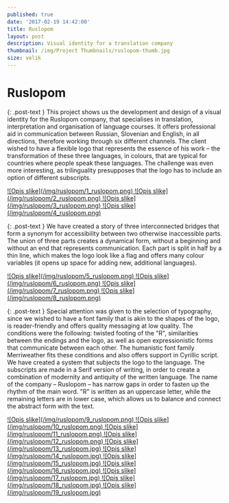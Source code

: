 ```yaml
---
published: true
date: '2017-02-19 14:42:00'
title: Ruslopom
layout: post
description: Visual identity for a translation company
thumbnail: /img/Project Thumbnails/ruslopom-thumb.jpg
size: velik
---
```

<div class="post-header center">
<h1 class="post-title" itemprop="name headline">
  Ruslopom
</h1>
</div>

{: .post-text }
This project shows us the development and design of a visual identity for the Ruslopom company, that specialises in translation, interpretation and organisation of language courses. It offers professional aid in communication between Russian, Slovenian and English, in all directions, therefore working through six different channels. The client wished to have a flexible logo that represents the essence of his work – the transformation of these three languages, in colours, that are typical for countries where people speak these languages. The challenge was even more interesting, as trilinguality presupposes that the logo has to include an option of different subscripts.

<a href="/img/ruslopom/1_ruslopom.png" class="fluidbox">
![Opis slike](/img/ruslopom/1_ruslopom.png)
</a>

<a href="/img/ruslopom/2_ruslopom.png" class="fluidbox">
![Opis slike](/img/ruslopom/2_ruslopom.png)
</a>

<a href="/img/ruslopom/3_ruslopom.png" class="fluidbox">
![Opis slike](/img/ruslopom/3_ruslopom.png)
</a>

<a href="/img/ruslopom/4_ruslopom.png" class="fluidbox">
![Opis slike](/img/ruslopom/4_ruslopom.png)
</a>

{: .post-text }
We have created a story of three interconnected bridges that form a synonym for accessibility between two otherwise inaccessible parts. The union of three parts creates a dynamical form, without a beginning and without an end that represents communication. Each part is split in half by a thin line, which makes the logo look like a flag and offers many colour variables (it opens up space for adding new, additional languages).

<a href="/img/ruslopom/5_ruslopom.png" class="fluidbox">
![Opis slike](/img/ruslopom/5_ruslopom.png)
</a>

<a href="/img/ruslopom/6_ruslopom.png" class="fluidbox">
![Opis slike](/img/ruslopom/6_ruslopom.png)
</a>

<a href="/img/ruslopom/7_ruslopom.png" class="fluidbox">
![Opis slike](/img/ruslopom/7_ruslopom.png)
</a>

<a href="/img/ruslopom/8_ruslopom.png" class="fluidbox">
![Opis slike](/img/ruslopom/8_ruslopom.png)
</a>

{: .post-text }
Special attention was given to the selection of typography, since we wished to have a font family that is akin to the shapes of the logo, is reader-friendly and offers quality messaging at low quality. The conditions were the following: twisted footing of the "R", similarities between the endings and the logo, as well as open expressionistic forms that communicate between each other. The humanistic font family Merriweather fits these conditions and also offers support in Cyrillic script. We have created a system that subjects the logo to the language. The subscripts are made in a Serif version of writing, in order to create a combination of modernity and antiquity of the written language. The name of the company – Ruslopom – has narrow gaps in order to fasten up the rhythm of the main word. "R" is written as an uppercase letter, while the remaining letters are in lower case, which allows us to balance and connect the abstract form with the text.

<a href="/img/ruslopom/9_ruslopom.png" class="fluidbox">
![Opis slike](/img/ruslopom/9_ruslopom.png)
</a>

<a href="/img/ruslopom/10_ruslopom.png" class="fluidbox">
![Opis slike](/img/ruslopom/10_ruslopom.png)
</a>

<a href="/img/ruslopom/11_ruslopom.png" class="fluidbox">
![Opis slike](/img/ruslopom/11_ruslopom.png)
</a>

<a href="/img/ruslopom/12_ruslopom.png" class="fluidbox">
![Opis slike](/img/ruslopom/12_ruslopom.png)
</a>

<a href="/img/ruslopom/13_ruslopom.jpg" class="fluidbox">
![Opis slike](/img/ruslopom/13_ruslopom.jpg)
</a>

<a href="/img/ruslopom/14_ruslopom.jpg" class="fluidbox">
![Opis slike](/img/ruslopom/14_ruslopom.jpg)
</a>

<a href="/img/ruslopom/15_ruslopom.jpg" class="fluidbox">
![Opis slike](/img/ruslopom/15_ruslopom.jpg)
</a>

<a href="/img/ruslopom/16_ruslopom.jpg" class="fluidbox">
![Opis slike](/img/ruslopom/16_ruslopom.jpg)
</a>

<a href="/img/ruslopom/17_ruslopom.jpg" class="fluidbox">
![Opis slike](/img/ruslopom/17_ruslopom.jpg)
</a>

<a href="/img/ruslopom/18_ruslopom.jpg" class="fluidbox">
![Opis slike](/img/ruslopom/18_ruslopom.jpg)
</a>

<a href="/img/ruslopom/19_ruslopom.jpg" class="fluidbox">
![Opis slike](/img/ruslopom/19_ruslopom.jpg)
</a>
